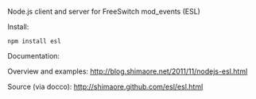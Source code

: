 Node.js client and server for FreeSwitch mod_events (ESL)

Install:

    npm install esl

Documentation:

  Overview and examples: http://blog.shimaore.net/2011/11/nodejs-esl.html

  Source (via docco): http://shimaore.github.com/esl/esl.html
